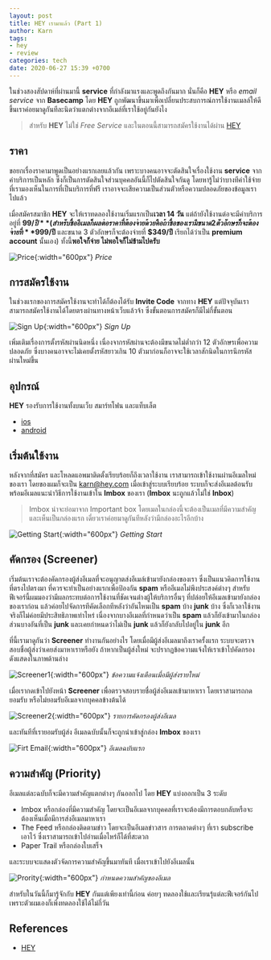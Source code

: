 ```yaml
---
layout: post
title: HEY เรามาแล้ว (Part 1)
author: Karn
tags:
- hey
- review
categories: tech
date: 2020-06-27 15:39 +0700
---
```

ในช่วงสองสัปดาห์ที่ผ่านมานี้ **service** ที่กำลังมาแรงและพูดถึงกันมาก นั่นก็คือ **HEY** หรือ *email service* จาก **Basecamp** โดย **HEY** ถูกพัฒนาขึ้นมาเพื่อเปลี่ยนประสบการณ์การใช้งานเมลล์ให้ดีขึ้น<!--more-->เราค่อยมาดูกันทีละนิดว่าแตกต่างจากอีเมล์ที่เราใช้อยู่กันยังไง

> สำหรับ **HEY** ไม่ใช่ *Free Service* และในตอนนี้สามารถสมัครใช้งานได้ผ่าน [HEY](https://app.hey.com/sign_up/welcome)

## ราคา
ขอยกเรื่องราคามาพูดเป็นอย่างแรกเลยแล้วกัน เพราะบางคนอาจจะตัดสินใจเรื่องใช้งาน **service** จากค่าบริการเป็นหลัก
ซึ่งก็เป็นการตัดสินใจส่วนบุคคลอันนี้ก็ไปตัดสินใจกันดู โดยหารู้ไม่ว่าบางทีค่าใช้จ่ายที่เรามองเห็นในการที่เป็นบริการที่ฟรี เราอาจจะเสียความเป็นส่วนตัวหรือความปลอดภัยของข้อมูลเราไปแล้ว

เมื่อสมัครสมาชิก **HEY** จะให้เราทดลองใช้งานเริ่มแรกเป็น**เวลา 14 วัน** แต่ถ้ายังใช้งานต่อจะมีค่าบริการอยู่ที่ **$99/ปี** (สำหรับชื่ออีเมลก็ผลต่อราคาที่ต้องจ่ายด้วย คือ ถ้าชื่อของเรามีขนาด 2 ตัวอักษรก็จะต้องจ่ายที่ **$999/ปี** และขนาด 3 ตัวอักษรก็จะต้องจ่ายที่ **$349/ปี** เรียกได้ว่าเป็น **premium account** นั้นเอง) ทั้งนี้**พอใจก็จ่าย ไม่พอใจก็ไม่ข้ามไปครับ**

![Price](/assets/images/posts/2020/hey-here-we-come-part-1/price.png){:width="600px"}
*Price*

## การสมัครใช้งาน
ในช่วงแรกของการสมัครใช้งานจะทำได้ก็ต้องได้รับ **Invite Code** จากทาง **HEY** แต่ปัจจุบันเราสามารถสมัครใช้งานได้โดยตรงผ่านทางหน้าเว็บแล้วจ้า ซึ่งขั้นตอนการสมัครก็มีไม่กี่ขั้นตอน

![Sign Up](/assets/images/posts/2020/hey-here-we-come-part-1/sign_up.png){:width="600px"}
*Sign Up*

เพิ่มเติมเรื่องการตั้งรหัสผ่านนิดหนึ่ง เนื่องจากรหัสผ่านจะต้องมีขนาดไม่ต่ำกว่า 12 ตัวอักษรเพื่อความปลอดภัย ซึ่งบางคนอาจจะไม่เคยตั้งรหัสยาวเกิน 10 ตัวมาก่อนก็อาจจะใช้เวลาสักนิดในการนึกรหัสผ่านใหม่ขึ้น

## อุปกรณ์
**HEY** รองรับการใช้งานทั้งบนเว็บ สมาร์ทโฟน และแท็บเล็ต
- [ios](https://apps.apple.com/de/app/hey-email/id1506603805)
- [android](https://play.google.com/store/apps/details?id=com.basecamp.hey&hl=en_US)

## เริ่มต้นใช้งาน
หลังจากที่สมัคร และโหลดแอพมาติดตั้งเรียบร้อยก็ถึงเวลาใช้งาน เราสามารถเข้าใช้งานผ่านอีเมลใหม่ของเรา โดยของผมก็จะเป็น [karn@hey.com](mailto:karn@hey.com) เมื่อเข้าสู่ระบบเรียบร้อย ระบบก็จะส่งอีเมลต้อนรับ พร้อมอีเมลแนะนำวิธีการใช้งานเข้าใน **Imbox** ของเรา (**Imbox** นะถูกแล้วไม่ใช่ **Inbox**)

> Imbox น่าจะย่อมาจาก Important box โดยเมลในกล่องนี้จะต้องเป็นเมลที่มีความสำคัญ และเห็นเป็นกล่องแรก เดี่ยวเราค่อยมาดูกันทีหลังว่ามีกล่องอะไรอีกบ้าง

![Getting Start](/assets/images/posts/2020/hey-here-we-come-part-1/getting_start.png){:width="600px"}
*Getting Start*

## คัดกรอง (Screener)
เริ่มต้นเราจะต้องคัดกรองผู้ส่งอีเมลที่จะอนุญาตส่งอีเมล์เข้ามายังกล่องของเรา ซึ่งเป็นแนวคิดการใช้งานที่ตรงไปตรงมา ที่ควรจะทำเป็นอย่างแรกเพื่อป้องกัน **spam** หรืออีเมลไม่พึงประสงค์ต่างๆ สำหรับฟีเจอร์นี้ผมมองว่ามีผลกระทบต่อการใช้งานที่ชัดเจนต่างผู้ให้บริการอื่นๆ ที่ปล่อยให้อีเมลเข้ามายังกล่องของเราก่อน แล้วค่อยไปจัดการทีคัดเลือกทีหลังว่าอันไหนเป็น **spam** บ้าง **junk** บ้าง ซึ่งก็เวลาใช้งานจริงก็ไม่ค่อยมีประสิทธิภาพเท่าไหร่ เนื่องจากบางอีเมลที่กำหนดว่าเป็น **spam** แล้วก็ยังเข้ามาในกล่อง ส่วนบางอันที่เป็น **junk** และเคยกำหนดว่าไม่เป็น **junk** แล้วก็ยังกลับไปอยู่ใน **junk** อีก

ที่นี้เรามาดูกันว่า **Screener** ทำงานกันอย่างไร โดยเมื่อมีผู้ส่งอีเมลมาถึงเราครั้งแรก ระบบจะตรวจสอบชื่อผู้ส่งว่าเคยส่งมาหาเราหรือยัง ถ้าหากเป็นผู้ส่งใหม่ จะปรากฏข้อความแจ้งให้เราเข้าไปคัดกรอง ดังแสดงในภาพด้านล่าง

![Screener1](/assets/images/posts/2020/hey-here-we-come-part-1/screener_1.png){:width="600px"}
*ข้อความแจ้งเตือนเมื่อมีผู้ส่งรายใหม่*

เมื่อเรากดเข้าไปยังหน้า **Screener** เพื่อตรวจสอบรายชื่อผู้ส่งอีเมลเข้ามาหาเรา โดยเราสามารถกดยอมรับ หรือไม่ยอมรับอีเมลจากบุคคลข้างต้นได้ 

![Screener2](/assets/images/posts/2020/hey-here-we-come-part-1/screener_2.png){:width="600px"}
*รายการคัดกรองผู้ส่งอีเมล*

และทันทีที่เรายอมรับผู้ส่ง อีเมลฉบับนั้นก็จะถูกนำเข้าสู่กล่อง **Imbox** ของเรา

![Firt Email](/assets/images/posts/2020/hey-here-we-come-part-1/first_email.png){:width="600px"}
*อีเมลฉบับแรก*

## ความสำคัญ (Priority)
อีเมลแต่ละฉบับก็จะมีความสำคัญแตกต่างๆ กันออกไป โดย **HEY** แบ่งออกเป็น 3 ระดับ
- Imbox หรือกล่องที่มีความสำคัญ โดยจะเป็นอีเมลจากบุคคลที่เราจะต้องมีการตอบกลับหรือจะต้องเห็นเมื่อมีการส่งอีเมลมาหาเรา
- The Feed หรือกล่องติดตามข่าว โดยจะเป็นอีเมลข่าวสาร การตลาดต่างๆ ที่เรา subscribe เอาไว้ ซึ่งเราสามารถเข้าไปอ่านเมื่อไหร่ก็ได้ที่สะดวก
- Paper Trail หรือกล่องใบเสร็จ

และระบบจะแสดงตัวจัดการความสำคัญขึ้นมาทันที เมื่อเราเข้าไปยังอีเมลนั้น

![Prority](/assets/images/posts/2020/hey-here-we-come-part-1/priority.png){:width="600px"}
*กำหนดความสำคัญของอีเมล*

สำหรับในวันนี้ก็มารู้จักกับ **HEY** กันแต่เพียงเท่านี้ก่อน ค่อยๆ ทดลองใช้และเรียนรุ้แต่ละฟีเจอร์กันไป เพราะตัวผมเองก็เพิ่งทดลองใช้ได้ไม่กี่วัน

## References
- [HEY](https://hey.com)
